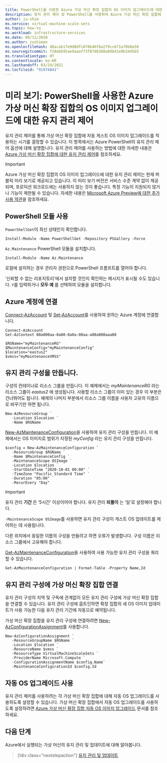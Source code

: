 ```yaml
---
title: PowerShell을 사용한 Azure 가상 머신 확장 집합의 OS 이미지 업그레이드에 대한 유지 관리 제어
description: 유지 관리 제어 및 PowerShell을 사용하여 Azure 가상 머신 확장 집합에 자동 OS 이미지 업그레이드가 출시되는 시기를 제어하는 방법을 알아봅니다.
author: ju-shim
ms.service: virtual-machine-scale-sets
ms.topic: how-to
ms.workload: infrastructure-services
ms.date: 09/11/2020
ms.author: jushiman
ms.openlocfilehash: d8acab17e9d8dfc078b46f6a279cc671a70b0a50
ms.sourcegitcommit: f28ebb95ae9aaaff3f87d8388a09b41e0b3445b5
ms.translationtype: HT
ms.contentlocale: ko-KR
ms.lasthandoff: 03/29/2021
ms.locfileid: "91974841"
---
```

# <a name="preview-maintenance-control-for-os-image-upgrades-on-azure-virtual-machine-scale-sets-using-powershell"></a>미리 보기: PowerShell을 사용한 Azure 가상 머신 확장 집합의 OS 이미지 업그레이드에 대한 유지 관리 제어

유지 관리 제어를 통해 가상 머신 확장 집합에 자동 게스트 OS 이미지 업그레이드를 적용하는 시기를 결정할 수 있습니다. 이 항목에서는 Azure PowerShell의 유지 관리 제어 옵션에 대해 설명합니다. 유지 관리 제어를 사용하는 방법에 대한 자세한 내용은 [Azure 가상 머신 확장 집합에 대한 유지 관리 제어](virtual-machine-scale-sets-maintenance-control.md)를 참조하세요.

> [!IMPORTANT]
> Azure 가상 머신 확장 집합의 OS 이미지 업그레이드에 대한 유지 관리 제어는 현재 퍼블릭 미리 보기로 제공되고 있습니다.
> 이 미리 보기 버전은 서비스 수준 계약 없이 제공되며, 프로덕션 워크로드에는 사용하지 않는 것이 좋습니다. 특정 기능이 지원되지 않거나 기능이 제한될 수 있습니다.
> 자세한 내용은 [Microsoft Azure Preview에 대한 추가 사용 약관](https://azure.microsoft.com/support/legal/preview-supplemental-terms/)을 참조하세요.


## <a name="enable-the-powershell-module"></a>PowerShell 모듈 사용

`PowerShellGet`이 최신 상태인지 확인합니다.    

```azurepowershell-interactive  
Install-Module -Name PowerShellGet -Repository PSGallery -Force 
``` 

`Az.Maintenance` PowerShell 모듈을 설치합니다.     

```azurepowershell-interactive  
Install-Module -Name Az.Maintenance
``` 

로컬에 설치하는 경우 관리자 권한으로 PowerShell 프롬프트를 열어야 합니다.

‘신뢰할 수 없는 리포지토리’에서 설치할 것인지 확인하는 메시지가 표시될 수도 있습니다. `Y`를 입력하거나 **모두 예** 를 선택하여 모듈을 설치합니다.

## <a name="connect-to-an-azure-account"></a>Azure 계정에 연결

[Connect-AzAccount](/powershell/module/az.accounts/connect-azaccount) 및 [Set-AzAccount](/powershell/module/az.accounts/set-azcontext)를 사용하여 원하는 Azure 계정에 연결합니다.

```azurepowershell-interactive
Connect-AzAccount
Set-AzContext 00a000aa-0a00-0a0a-00aa-a00a000aaa00

$RGName="myMaintenanceRG"
$MaintenanceConfig="myMaintenanceConfig"
$location="eastus2"
$vmss="myMaintenanceVMSS"
```

## <a name="create-a-maintenance-configuration"></a>유지 관리 구성을 만듭니다.

구성의 컨테이너로 리소스 그룹을 만듭니다. 이 예제에서는 *myMaintenanceRG* 라는 리소스 그룹이 *eastus2* 에 생성됩니다. 사용할 리소스 그룹이 이미 있는 경우 이 부분은 건너뛰어도 됩니다. 예제의 나머지 부분에서 리소스 그룹 이름을 사용자 고유의 이름으로 바꾸기만 하면 됩니다.

```azurepowershell-interactive
New-AzResourceGroup `
   -Location $location `
   -Name $RGName
```

[New-AzMaintenanceConfiguration](/powershell/module/az.maintenance/new-azmaintenanceconfiguration)을 사용하여 유지 관리 구성을 만듭니다. 이 예제에서는 OS 이미지로 범위가 지정된 *myConfig* 라는 유지 관리 구성을 만듭니다. 

```azurepowershell-interactive
$config = New-AzMaintenanceConfiguration `
   -ResourceGroup $RGName `
   -Name $MaintenanceConfig `
   -MaintenanceScope OSImage `
   -Location $location `
   -StartDateTime "2020-10-01 00:00" `
   -TimeZone "Pacific Standard Time" `
   -Duration "05:00" `
   -RecurEvery "Day"
```

> [!IMPORTANT]
> 유지 관리 **기간** 은 ‘5시간’ 이상이어야 합니다. 유지 관리 **되풀이** 는 ‘일’로 설정해야 합니다.

`-MaintenanceScope OSImage`를 사용하면 유지 관리 구성이 게스트 OS 업데이트를 제어하는 데 사용됩니다.

다른 위치에서 동일한 이름의 구성을 만들려고 하면 오류가 발생합니다. 구성 이름은 리소스 그룹에서 고유해야 합니다.

[Get-AzMaintenanceConfiguration](/powershell/module/az.maintenance/get-azmaintenanceconfiguration)을 사용하여 사용 가능한 유지 관리 구성을 쿼리할 수 있습니다.

```azurepowershell-interactive
Get-AzMaintenanceConfiguration | Format-Table -Property Name,Id
```

## <a name="associate-your-virtual-machine-scale-set-to-the-maintenance-configuration"></a>유지 관리 구성에 가상 머신 확장 집합 연결

유지 관리 구성의 지역 및 구독에 관계없이 모든 유지 관리 구성에 가상 머신 확장 집합을 연결할 수 있습니다. 유지 관리 구성에 옵트인하면 확장 집합의 새 OS 이미지 업데이트가 사용 가능한 다음 유지 관리 기간에 자동으로 예약됩니다.

가상 머신 확장 집합을 유지 관리 구성에 연결하려면 [New-AzConfigurationAssignment](/powershell/module/az.maintenance/new-azconfigurationassignment)를 사용합니다.

```azurepowershell-interactive
New-AzConfigurationAssignment `
   -ResourceGroupName $RGName `
   -Location $location `
   -ResourceName $vmss `
   -ResourceType VirtualMachineScaleSets `
   -ProviderName Microsoft.Compute `
   -ConfigurationAssignmentName $config.Name`
   -MaintenanceConfigurationId $config.Id
``` 

## <a name="enable-automatic-os-upgrade"></a>자동 OS 업그레이드 사용

유지 관리 제어를 사용하려는 각 가상 머신 확장 집합에 대해 자동 OS 업그레이드를 사용하도록 설정할 수 있습니다. 가상 머신 확장 집합에서 자동 OS 업그레이드를 사용하도록 설정하려면 [Azure 가상 머신 확장 집합 자동 OS 이미지 업그레이드](../virtual-machine-scale-sets/virtual-machine-scale-sets-automatic-upgrade.md) 문서를 참조하세요. 


## <a name="next-steps"></a>다음 단계

Azure에서 실행되는 가상 머신의 유지 관리 및 업데이트에 대해 알아봅니다.

> [!div class="nextstepaction"]
> [유지 관리 및 업데이트](maintenance-and-updates.md)